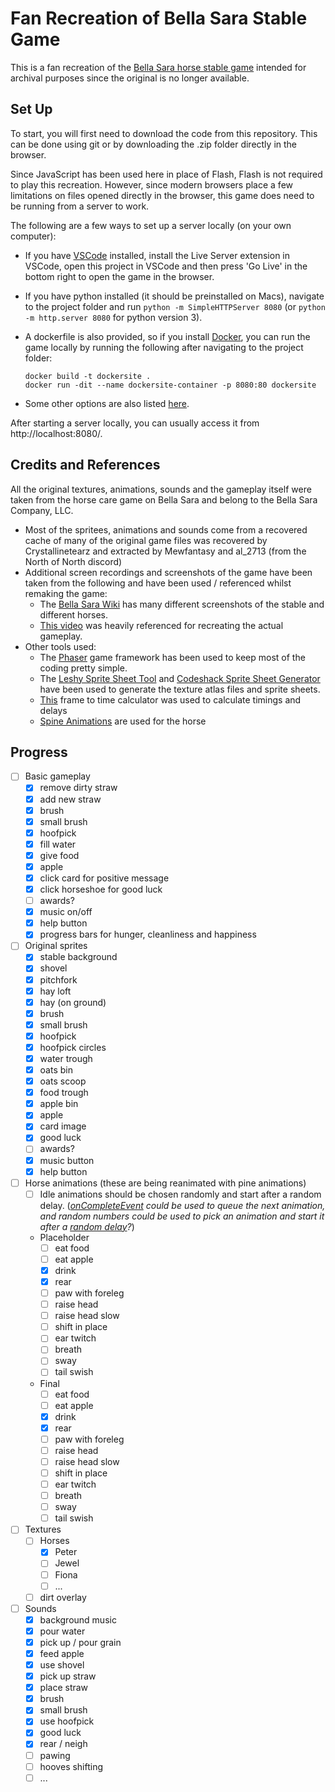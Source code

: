 # Fan Recreation of Bella Sara Stable Game

This is a fan recreation of the [Bella Sara horse stable game](https://bellasara.wiki.gg/wiki/Magical_Horses) intended for archival purposes since the original is no longer available.


## Set Up

To start, you will first need to download the code from this repository. This can be done using git or by downloading the .zip folder directly in the browser.

Since JavaScript has been used here in place of Flash, Flash is not required to play this recreation. However, since modern browsers place a few limitations on files opened directly in the browser, this game does need to be running from a server to work.

The following are a few ways to set up a server locally (on your own computer):

- If you have [VSCode](https://code.visualstudio.com/) installed, install the Live Server extension in VSCode, open this project in VSCode and then press 'Go Live' in the bottom right to open the game in the browser.

- If you have python installed (it should be preinstalled on Macs), navigate to the project folder and run `python -m SimpleHTTPServer 8080` (or `python -m http.server 8080`	for python version 3).

- A dockerfile is also provided, so if you install [Docker](https://www.docker.com/get-started/), you can run the game locally by running the following after navigating to the project folder:
  ```
  docker build -t dockersite .
  docker run -dit --name dockersite-container -p 8080:80 dockersite
  ```

- Some other options are also listed [here](https://blog.ourcade.co/posts/2020/5-local-web-server-get-started-phaser-3/).


After starting a server locally, you can usually access it from http://localhost:8080/.



## Credits and References

All the original textures, animations, sounds and the gameplay itself were taken from the horse care game on Bella Sara and belong to the Bella Sara Company, LLC.

- Most of the spritees, animations and sounds come from a recovered cache of many of the original game files was recovered by Crystallinetearz and extracted by Mewfantasy and al_2713 (from the North of North discord)
- Additional screen recordings and screenshots of the game have been taken from the following and have been used / referenced whilst remaking the game:
  - The [Bella Sara Wiki](https://bellasara.wiki.gg/wiki/Bella_Sara_Wiki) has many  different screenshots of the stable and different horses.
  - [This video](https://www.youtube.com/watch?v=uaQ2FjKgHKQ&t=627s) was heavily referenced for recreating the actual gameplay.
- Other tools used:
  - The [Phaser](https://phaser.io/) game framework has been used to keep most of the coding pretty simple.
  - The [Leshy Sprite Sheet Tool](https://www.leshylabs.com/apps/sstool/) and [Codeshack Sprite Sheet Generator](https://codeshack.io/images-sprite-sheet-generator/) have been used to generate the texture atlas files and sprite sheets.
  - [This](https://fpscalculator.com/frames-to-time-calculator/) frame to time calculator was used to calculate timings and delays
  - [Spine Animations](https://blog.ourcade.co/posts/2020/phaser-3-parcel-typescript-spine/) are used for the horse

## Progress
- [ ] Basic gameplay
  - [x] remove dirty straw
  - [x] add new straw
  - [x] brush
  - [x] small brush
  - [x] hoofpick
  - [x] fill water
  - [x] give food
  - [x] apple
  - [x] click card for positive message
  - [x] click horseshoe for good luck
  - [ ] awards?
  - [x] music on/off
  - [x] help button
  - [x] progress bars for hunger, cleanliness and happiness
- [ ] Original sprites
  - [x] stable background
  - [x] shovel
  - [x] pitchfork
  - [x] hay loft
  - [x] hay (on ground)
  - [x] brush
  - [x] small brush
  - [x] hoofpick
  - [x] hoofpick circles
  - [x] water trough
  - [x] oats bin
  - [x] oats scoop
  - [x] food trough
  - [x] apple bin
  - [x] apple
  - [x] card image
  - [x] good luck
  - [ ] awards?
  - [x] music button
  - [x] help button
- [ ] Horse animations (these are being reanimated with pine animations)
  - [ ] Idle animations should be chosen randomly and start after a random delay. (*[onCompleteEvent](https://labs.phaser.io/view.html?src=src\animation\on%20complete%20event.js) could be used to queue the next animation, and random numbers could be used to pick an animation and start it after a [random delay](https://labs.phaser.io/view.html?src=src\animation\random%20delay.js)?*)
  - Placeholder
    - [ ] eat food
    - [ ] eat apple
    - [x] drink
    - [x] rear
    - [ ] paw with foreleg
    - [ ] raise head
    - [ ] raise head slow
    - [ ] shift in place
    - [ ] ear twitch
    - [ ] breath
    - [ ] sway
    - [ ] tail swish
  - Final
    - [ ] eat food
    - [ ] eat apple
    - [x] drink
    - [x] rear
    - [ ] paw with foreleg
    - [ ] raise head
    - [ ] raise head slow
    - [ ] shift in place
    - [ ] ear twitch
    - [ ] breath
    - [ ] sway
    - [ ] tail swish
- [ ] Textures
  - [ ] Horses
    - [x] Peter
    - [ ] Jewel
    - [ ] Fiona
    - [ ] ...
  - [ ] dirt overlay
- [ ] Sounds
  - [x] background music
  - [x] pour water
  - [x] pick up / pour grain
  - [x] feed apple
  - [x] use shovel
  - [x] pick up straw
  - [x] place straw
  - [x] brush
  - [x] small brush
  - [x] use hoofpick
  - [x] good luck
  - [x] rear / neigh
  - [ ] pawing
  - [ ] hooves shifting
  - [ ] ...
